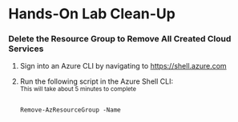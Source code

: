 <h1>Hands-On Lab Clean-Up</h1>

<h3>Delete the Resource Group to Remove All Created Cloud Services</h3>
<p>
<ol>
<li>Sign into an Azure CLI by navigating to <a href="https://shell.azure.com" target="_blank">https://shell.azure.com</a>
<p>
<li>Run the following script in the Azure Shell CLI:
<br><sub>This will take about 5 minutes to complete</sub>
<pre><code class="lang-azurecli">
Remove-AzResourceGroup -Name 
</pre></code>
